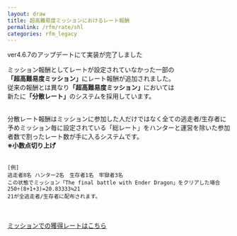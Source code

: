 ```yaml
---
layout: draw
title: 超高難易度ミッションにおけるレート報酬
permalink: /rfm/rate/shl
categories: rfm_legacy
---
```

<p class="alert alert-success">ver4.6.7のアップデートにて実装が完了しました</p>

ミッション報酬としてレートが設定されていなかった一部の<br>
<strong>「超高難易度ミッション」</strong>にレート報酬が追加されました。<br>
従来の報酬とは異なり<strong>「超高難易度ミッション」</strong>においては<br>
新たに<strong>「分散レート」</strong>のシステムを採用しています。<br>
<br>

分散レート報酬はミッションに参加した人だけではなく全ての逃走者/生存者に<br>
予めミッション毎に設定されている「総レート」をハンターと運営を除いた参加者数で割ったレート数が手に入るシステムです。<br>
<strong>※小数点切り上げ</strong><br>
<br>
```
[例]
逃走者8名 ハンター2名　生存者1名　牢獄者3名
この状態でミッション「The final battle with Ender Dragon」をクリアした場合
250÷(8+1+3)=20.83333≒21
21が全逃走者/生存者に配布されます。
```
<br><br>
[ミッションでの獲得レートはこちら](http://web.njj12.net/rfm/rate/mission)<br/>
